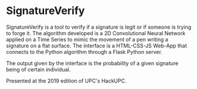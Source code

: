 # SignatureVerify
SignatureVerify is a tool to verify if a signature is legit or if someone is trying to forge it.
The algorithm developed is a 2D Convolutional Neural Network applied on a Time Series to mimic the movement of a pen writing a signature on a flat surface. The interface is a HTML-CSS-JS Web-App that connects to the Python algorithm through a Flask Python server.

The output given by the interface is the probability of a given signature being of certain individual.

Presented at the 2019 edition of UPC's HackUPC.
